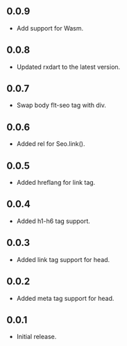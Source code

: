 ## 0.0.9

* Add support for Wasm.

## 0.0.8

* Updated rxdart to the latest version.

## 0.0.7

* Swap body flt-seo tag with div.

## 0.0.6

* Added rel for Seo.link().

## 0.0.5

* Added hreflang for link tag.

## 0.0.4

* Added h1-h6 tag support.

## 0.0.3

* Added link tag support for head.

## 0.0.2

* Added meta tag support for head.

## 0.0.1

* Initial release.
